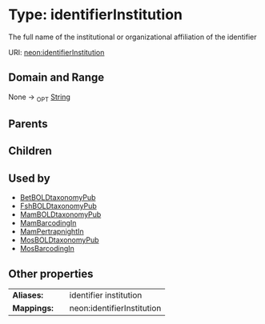 
# Type: identifierInstitution


The full name of the institutional or organizational affiliation of the identifier

URI: [neon:identifierInstitution](https://data.neonscience.org/identifierInstitution)


## Domain and Range

None ->  <sub>OPT</sub> [String](types/String.md)

## Parents


## Children


## Used by

 * [BetBOLDtaxonomyPub](BetBOLDtaxonomyPub.md)
 * [FshBOLDtaxonomyPub](FshBOLDtaxonomyPub.md)
 * [MamBOLDtaxonomyPub](MamBOLDtaxonomyPub.md)
 * [MamBarcodingIn](MamBarcodingIn.md)
 * [MamPertrapnightIn](MamPertrapnightIn.md)
 * [MosBOLDtaxonomyPub](MosBOLDtaxonomyPub.md)
 * [MosBarcodingIn](MosBarcodingIn.md)

## Other properties

|  |  |  |
| --- | --- | --- |
| **Aliases:** | | identifier institution |
| **Mappings:** | | neon:identifierInstitution |

